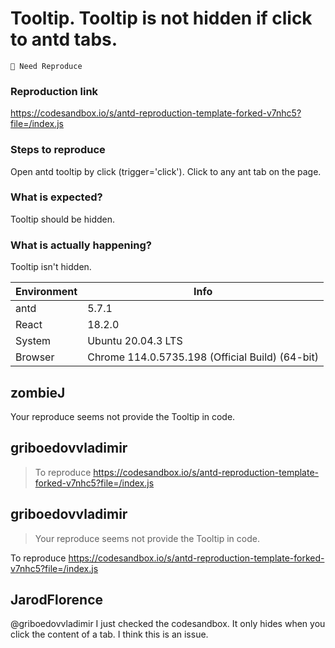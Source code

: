 # Tooltip. Tooltip is not hidden if click to antd tabs.

`🤔 Need Reproduce`

### Reproduction link

https://codesandbox.io/s/antd-reproduction-template-forked-v7nhc5?file=/index.js

### Steps to reproduce

Open antd tooltip by click (trigger='click'). Click to any ant tab on the page.

### What is expected?

Tooltip should be hidden.

### What is actually happening?

Tooltip isn't hidden.

| Environment | Info                                            |
| ----------- | ----------------------------------------------- |
| antd        | 5.7.1                                           |
| React       | 18.2.0                                          |
| System      | Ubuntu 20.04.3 LTS                              |
| Browser     | Chrome 114.0.5735.198 (Official Build) (64-bit) |

<!-- generated by ant-design-issue-helper. DO NOT REMOVE -->

## zombieJ

Your reproduce seems not provide the Tooltip in code.

## griboedovvladimir

> To reproduce
> https://codesandbox.io/s/antd-reproduction-template-forked-v7nhc5?file=/index.js

## griboedovvladimir

> Your reproduce seems not provide the Tooltip in code.

To reproduce
https://codesandbox.io/s/antd-reproduction-template-forked-v7nhc5?file=/index.js

## JarodFlorence

@griboedovvladimir I just checked the codesandbox.
It only hides when you click the content of a tab. I think this is an issue.
